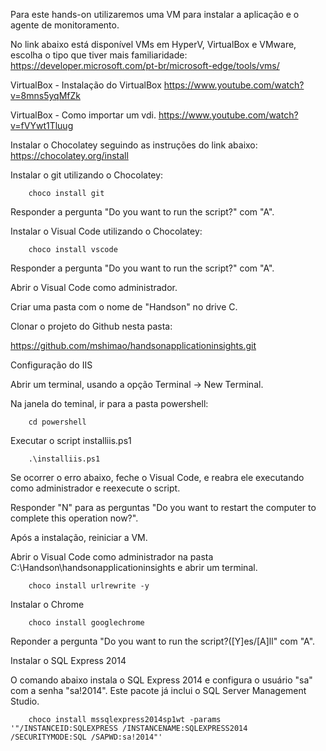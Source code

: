Para este hands-on utilizaremos uma VM para instalar a aplicação e o agente de monitoramento.

No link abaixo está disponível VMs em HyperV, VirtualBox e VMware, escolha o tipo que tiver mais familiaridade:
https://developer.microsoft.com/pt-br/microsoft-edge/tools/vms/

VirtualBox - Instalação do VirtualBox
https://www.youtube.com/watch?v=8mns5yqMfZk

VirtualBox - Como importar um vdi.
https://www.youtube.com/watch?v=fVYwt1Tluug


Instalar o Chocolatey seguindo as instruções do link abaixo:
https://chocolatey.org/install

Instalar o git utilizando o Chocolatey:

        choco install git

Responder a pergunta "Do you want to run the script?" com "A".

Instalar o Visual Code utilizando o Chocolatey:

        choco install vscode

Responder a pergunta "Do you want to run the script?" com "A".

Abrir o Visual Code como administrador.

Criar uma pasta com o nome de "Handson" no drive C.

Clonar o projeto do Github nesta pasta:

https://github.com/mshimao/handsonapplicationinsights.git


Configuração do IIS

Abrir um terminal, usando a opção Terminal -> New Terminal.

Na janela do teminal, ir para a pasta powershell:

        cd powershell

Executar o script installiis.ps1

        .\installiis.ps1

Se ocorrer o erro abaixo, feche o Visual Code, e reabra ele executando como administrador e reexecute o script.

Responder "N" para as perguntas "Do you want to restart the computer to complete this operation now?".

Após a instalação, reiniciar a VM.

Abrir o Visual Code como administrador na pasta C:\Handson\handsonapplicationinsights e abrir um terminal.

        choco install urlrewrite -y


Instalar o Chrome

        choco install googlechrome

Reponder a pergunta "Do you want to run the script?([Y]es/[A]ll" com "A".

Instalar o SQL Express 2014 

O comando abaixo instala o SQL Express 2014 e configura o usuário "sa" com a senha "sa!2014". Este pacote já inclui o SQL Server Management Studio.

        choco install mssqlexpress2014sp1wt -params '"/INSTANCEID:SQLEXPRESS /INSTANCENAME:SQLEXPRESS2014  /SECURITYMODE:SQL /SAPWD:sa!2014"'




